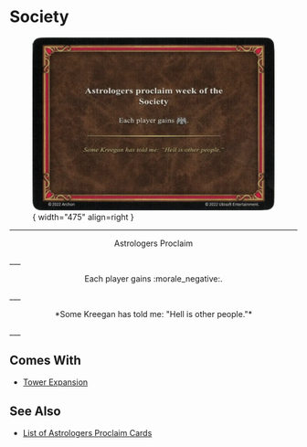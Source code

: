 # Society

<figure markdown="span">

![Society](../assets/astrologers_proclaim-society.webp){ width="475" align=right }

</figure>

___
<p style="text-align: center;" markdown>Astrologers Proclaim</p>
___
<p style="text-align: center;" markdown>Each player gains :morale_negative:.</p>
___
<p style="text-align: center;" markdown>*Some Kreegan has told me: "Hell is other people."*</p>
___


## Comes With

- [Tower Expansion](../content.md)


## See Also

- [List of Astrologers Proclaim Cards](index.md)
